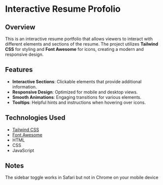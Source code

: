 # Interactive Resume Profolio
## Overview
This is an interactive resume portfolio that allows viewers to interact with different elements and sections of the resume. The project utilizes **Tailwind CSS** for styling and **Font Awesome** for icons, creating a modern and responsive design.

## Features
- **Interactive Sections**: Clickable elements that provide additional information.
- **Responsive Design**: Optimized for mobile and desktop views.
- **Smooth Animations**: Engaging transitions for various elements.
- **Tooltips**: Helpful hints and instructions when hovering over icons.

## Technologies Used
- [Tailwind CSS](https://tailwindcss.com/)
- [Font Awesome](https://fontawesome.com/)
- HTML
- CSS
- JavaScript 

## Notes
The sidebar toggle works in Safari but not in Chrome on your mobile device